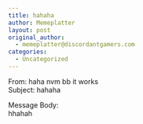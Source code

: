 ```yaml
---
title: hahaha
author: Memeplatter
layout: post
original_author:
  - memeplatter@discordantgamers.com
categories:
  - Uncategorized
---
```

From: haha nvm bb it works  
Subject: hahaha

Message Body:  
hhahah